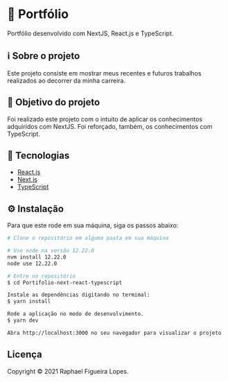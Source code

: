# 🚀 Portfólio

Portfólio desenvolvido com NextJS, React.js e TypeScript.

## ℹ️ Sobre o projeto

Este projeto consiste em mostrar meus recentes e futuros trabalhos realizados ao decorrer da minha carreira.

## 🎯 Objetivo do projeto

Foi realizado este projeto com o intuito de aplicar os conhecimentos adquiridos com NextJS. Foi reforçado, também, os conhecimentos com TypeScript.

## 📝 Tecnologias

- [React.js](https://pt-br.reactjs.org)
- [Next.js](https://nextjs.org)
- [TypeScript](https://www.typescriptlang.org/)

## ⚙️ Instalação

Para que este rode em sua máquina, siga os passos abaixo:

```bash
# Clone o repositório em alguma pasta em sua máquina

# Use node na versão 12.22.0
nvm install 12.22.0
node use 12.22.0

# Entre no repositório
$ cd Portifolio-next-react-typescript

Instale as dependências digitando no termimal:
$ yarn install

Rode a aplicação no modo de desenvolvimento.
$ yarn dev

Abra http://localhost:3000 no seu navegador para visualizar o projeto
```

## Licença
Copyright © 2021 Raphael Figueira Lopes.
